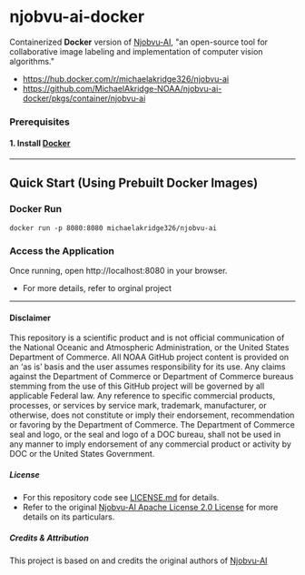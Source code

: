 # njobvu-ai-docker

Containerized **Docker** version of [Njobvu-AI](https://github.com/sullichrosu/Njobvu-AI), "an open-source tool for collaborative image labeling and implementation of computer vision algorithms."
- https://hub.docker.com/r/michaelakridge326/njobvu-ai
- https://github.com/MichaelAkridge-NOAA/njobvu-ai-docker/pkgs/container/njobvu-ai

### **Prerequisites**
#### 1. Install [Docker](https://docs.docker.com/get-docker/)

---
## **Quick Start (Using Prebuilt Docker Images)**
### Docker Run
```
docker run -p 8080:8080 michaelakridge326/njobvu-ai
```

### Access the Application
Once running, open http://localhost:8080 in your browser.
- For more details, refer to orginal project

----------
#### Disclaimer
This repository is a scientific product and is not official communication of the National Oceanic and Atmospheric Administration, or the United States Department of Commerce. All NOAA GitHub project content is provided on an ‘as is’ basis and the user assumes responsibility for its use. Any claims against the Department of Commerce or Department of Commerce bureaus stemming from the use of this GitHub project will be governed by all applicable Federal law. Any reference to specific commercial products, processes, or services by service mark, trademark, manufacturer, or otherwise, does not constitute or imply their endorsement, recommendation or favoring by the Department of Commerce. The Department of Commerce seal and logo, or the seal and logo of a DOC bureau, shall not be used in any manner to imply endorsement of any commercial product or activity by DOC or the United States Government.

##### License
- For this repository code see [LICENSE.md](./LICENSE.md) for details.
- Refer to the original [Njobvu-AI Apache License 2.0 License](https://github.com/sullichrosu/Njobvu-AI/blob/main/LICENSE) for more details on its particulars.

##### Credits & Attribution
This project is based on and credits the original authors of [Njobvu-AI](https://github.com/sullichrosu/Njobvu-AI)
